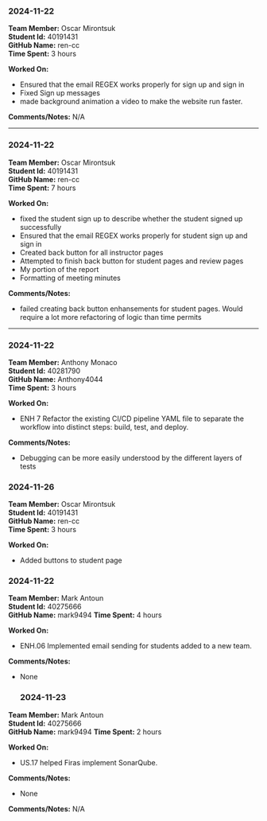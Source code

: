 ### 2024-11-22

**Team Member:** Oscar Mirontsuk  
**Student Id:** 40191431  
**GitHub Name:** ren-cc  
**Time Spent:** 3 hours 

**Worked On:**
- Ensured that the email REGEX works properly for sign up and sign in
- Fixed Sign up messages
- made background animation a video to make the website run faster.

**Comments/Notes:**
N/A

---

### 2024-11-22

**Team Member:** Oscar Mirontsuk  
**Student Id:** 40191431  
**GitHub Name:** ren-cc  
**Time Spent:** 7 hours 

**Worked On:**
- fixed the student sign up to describe whether the student signed up successfully
-  Ensured that the email REGEX works properly for student sign up and sign in
- Created back button for all instructor pages 
- Attempted to finish back button for student pages and review pages 
- My portion of the report
- Formatting of meeting minutes

**Comments/Notes:**
- failed creating back button enhansements for student pages. Would require a lot more refactoring of logic than time permits

---

### 2024-11-22

**Team Member:** Anthony Monaco  
**Student Id:** 40281790  
**GitHub Name:** Anthony4044  
**Time Spent:** 3 hours 

**Worked On:**
- ENH 7 Refactor the existing CI/CD pipeline YAML file to separate the workflow into distinct steps: build, test, and deploy.

**Comments/Notes:**
- Debugging can be more easily understood by the different layers of tests


### 2024-11-26

**Team Member:** Oscar Mirontsuk  
**Student Id:** 40191431  
**GitHub Name:** ren-cc  
**Time Spent:** 3 hours 

**Worked On:**
- Added buttons to student page 


### 2024-11-22

**Team Member:** Mark Antoun  
**Student Id:** 40275666  
**GitHub Name:** mark9494 
**Time Spent:** 4 hours 

**Worked On:**
- ENH.06 Implemented email sending for students added to a new team.

**Comments/Notes:**
- None

  ### 2024-11-23

**Team Member:** Mark Antoun  
**Student Id:** 40275666  
**GitHub Name:** mark9494 
**Time Spent:** 2 hours 

**Worked On:**
- US.17 helped Firas implement SonarQube.

**Comments/Notes:**
- None




**Comments/Notes:**
N/A
